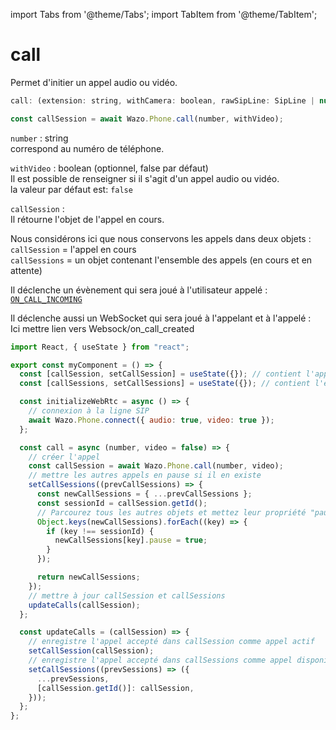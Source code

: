 import Tabs from '@theme/Tabs';
import TabItem from '@theme/TabItem';

# call

Permet d'initier un appel audio ou vidéo.

```js
call: (extension: string, withCamera: boolean, rawSipLine: SipLine | null | undefined, audioOnly: boolean, conference: boolean) => Promise<CallSession | null | undefined>;
```

```js
const callSession = await Wazo.Phone.call(number, withVideo);
```

<Tabs>
  <TabItem value="Paramètres" label="Paramètres" default>

  `number` : string  
  correspond au numéro de téléphone.

  `withVideo` : boolean (optionnel, false par défaut)  
  Il est possible de renseigner si il s'agit d'un appel audio ou vidéo.  
  la valeur par défaut est: `false`

  </TabItem>

  <TabItem value="Réponse" label="Réponse">

  `callSession` :  
  Il rétourne l'objet de l'appel en cours.

  Nous considérons ici que nous conservons les appels dans deux objets :  
  `callSession` = l'appel en cours  
  `callSessions` = un objet contenant l'ensemble des appels (en cours et en attente)

  </TabItem>

  <TabItem value="Evènement" label="Evènement">

  Il déclenche un évènement qui sera joué à l'utilisateur appelé :  
  [`ON_CALL_INCOMING`](sdk/simpleapi/phoneEvents/onCallIncoming.md)

  Il déclenche aussi un WebSocket qui sera joué à l'appelant et à l'appelé :  
  Ici mettre lien vers Websock/on_call_created

  </TabItem>

  <TabItem value="Exemple" label="Exemple">

  ```js
  import React, { useState } from "react";

  export const myComponent = () => {
    const [callSession, setCallSession] = useState({}); // contient l'appel actif
    const [callSessions, setCallSessions] = useState({}); // contient l'ensemble des appels (en cours et disponible)

    const initializeWebRtc = async () => {
      // connexion à la ligne SIP
      await Wazo.Phone.connect({ audio: true, video: true });
    };

    const call = async (number, video = false) => {
      // créer l'appel
      const callSession = await Wazo.Phone.call(number, video);
      // mettre les autres appels en pause si il en existe
      setCallSessions((prevCallSessions) => {
        const newCallSessions = { ...prevCallSessions };
        const sessionId = callSession.getId();
        // Parcourez tous les autres objets et mettez leur propriété "pause" à true
        Object.keys(newCallSessions).forEach((key) => {
          if (key !== sessionId) {
            newCallSessions[key].pause = true;
          }
        });

        return newCallSessions;
      });
      // mettre à jour callSession et callSessions
      updateCalls(callSession);
    };

    const updateCalls = (callSession) => {
      // enregistre l'appel accepté dans callSession comme appel actif
      setCallSession(callSession);
      // enregistre l'appel accepté dans callSessions comme appel disponible
      setCallSessions((prevSessions) => ({
        ...prevSessions,
        [callSession.getId()]: callSession,
      }));
    };
  };
  ```

  </TabItem>

</Tabs>